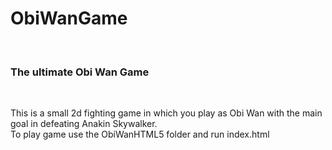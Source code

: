 # ObiWanGame
<br>
<h3>The ultimate Obi Wan Game</h3>
<br>
<p>This is a small 2d fighting game in which you play as Obi Wan with the main goal in defeating Anakin Skywalker.
<br/>
  To play game use the ObiWanHTML5 folder and run index.html</p>
